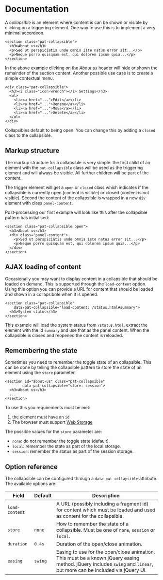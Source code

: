 # Documentation

A *collapsible* is an element where content is can be shown or visible
by clicking on a triggering element. One way to use this is to implement
a very minimal accordeon.

    <section class="pat-collapsible">
      <h3>About us</h3>
      <p>Sed ut perspiciatis unde omnis iste natus error sit...</p>
      <p>Neque porro quisquam est, qui dolorem ipsum quia...</p>
    </section>

In the above example clicking on the *About us* header will hide or
shown the remainder of the section content. Another possible use case is
to create a simple contextual menu.

    <div class="pat-collapsible">
      <h3><i class="icon-wrench"></i> Settings</h3>
      <ul>
        <li><a href="...">Edit</a></li>
        <li><a href="...">Rename</a></li>
        <li><a href="...">Move</a></li>
        <li><a href="...">Delete</a></li>
      </ul>
    </div>

Collapsibles default to being open. You can change this by adding a
`closed` class to the collapsible.

Markup structure
----------------

The markup structure for a collapsible is very simple: the first child
of an element with the `pat-collapsible` class will be used as the
triggering element and will always be visible. All further children will be
part of the content.

The trigger element will get a `open` or `closed` class which indicates
if the collapsible is currently open (content is visible) or closed
(content is not visible). Second the content of the collapsible is
wrapped in a new `div` element with class `panel-content`.

Post-processing our first example will look like this after the
collapsible pattern has initialised:

    <section class="pat-collapsible open">
      <h3>About us</h3>
      <div class="panel-content">
        <p>Sed ut perspiciatis unde omnis iste natus error sit...</p>
        <p>Neque porro quisquam est, qui dolorem ipsum quia...</p>
      </div>
    </section>

AJAX loading of content
-----------------------

Occasionally you may want to display content in a collapsible that
should be loaded on demand. This is supported through the `load-content`
option. Using this option you can provide a URL for content that should
be loaded and shown in a collapsibnle when it is opened.

    <section class="pat-collapsible"
        data-pat-collapsible="load-content: /status.html#summary">
      <h3>System status</h3>
    </section>

This example will load the system status from `/status.html`, extract
the element with the id `summary` and use that as the panel content.
When the collapsible is closed and reopened the content is reloaded.

Remembering the state
---------------------

Sometimes you need to remember the toggle state of an collapsible. This
can be done by telling the collapsible pattern to store the state of an
element using the `store` parameter.

    <section id="about-us" class="pat-collapsible"
            data-pat-collapsible="store: session">
      <h3>About us</h3>
      ...
    </section>

To use this you requirements must be met:

1.  the element must have an `id`
2.  The browser must support [Web
    Storage](http://www.w3.org/TR/webstorage/)

The possible values for the `store` parameter are:

-   `none`: do not remember the toggle state (default).
-   `local`: remember the state as part of the local storage.
-   `session`: remember the status as part of the session storage.

Option reference
----------------

The collapsible can be configured through a `data-pat-collapsible`
attribute. The available options are:

| Field          | Default | Description                               |
| -------------- | ------- | ----------------------------------------- |
| `load-content` |         | A URL (possibly including a fragment id) for content which must be loaded and used as content for the collapsible. |
| `store`        | `none`  | How to remember the state of a collapsible. Must be one of `none`, `session` or `local`. |
| `duration`     | `0.4s`  | Duration of the open/close animation. |
| `easing` 		 | `swing` | Easing to use for the open/close animation. This must be a known jQuery easing method. jQuery includes `swing` and `linear`, but more can be included via jQuery UI. |
